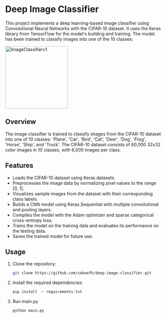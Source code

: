 # Deep Image Classifier

This project implements a deep learning-based image classifier using Convolutional Neural Networks with the CIFAR-10 dataset. It uses the Keras library from TensorFlow for the model's building and training. The model has been trained to classify images into one of the 10 classes: 

<img src="https://github.com/sakeefh/Deep-Image-Classifier/assets/91638600/8a575043-f294-45ee-be97-f8647a5ec232" alt="ImageClassifierv1" width="200" height="200">



## Overview

The image classifier is trained to classify images from the CIFAR-10 dataset into one of 10 classes: 'Plane', 'Car', 'Bird', 'Cat', 'Deer', 'Dog', 'Frog', 'Horse', 'Ship', and 'Truck'. The CIFAR-10 dataset consists of 60,000 32x32 color images in 10 classes, with 6,000 images per class.

## Features

- Loads the CIFAR-10 dataset using Keras.datasets.
- Preprocesses the image data by normalizing pixel values to the range [0, 1].
- Visualizes sample images from the dataset with their corresponding class labels.
- Builds a CNN model using Keras.Sequential with multiple convolutional and pooling layers.
- Compiles the model with the Adam optimizer and sparse categorical cross-entropy loss.
- Trains the model on the training data and evaluates its performance on the testing data.
- Saves the trained model for future use.

## Usage

1. Clone the repository:

   ```bash
   git clone https://github.com/sakeefh/deep-image-classifier.git

2. Install the required dependencies:

   ```bash
   pip install -r requirements.txt

3. Run main.py

   ```
   python main.py
